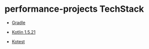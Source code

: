 # performance-projects TechStack

- [Gradle](https://gradle.org/)

- [Kotlin 1.5.21](https://kotlinlang.org/)

- [Kotest](https://kotest.io/)